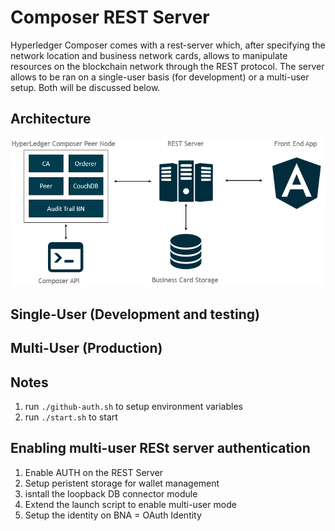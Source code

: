 # Composer REST Server

Hyperledger Composer comes with a rest-server which, after specifying the network location and business network cards, allows to manipulate resources on the blockchain network through the REST protocol. The server allows to be ran on a single-user basis (for development) or a multi-user setup. Both will be discussed below.

## Architecture

![Architecture](architecture.png "Architecture")



## Single-User (Development and testing)


## Multi-User (Production)


## Notes




1. run `./github-auth.sh` to setup environment variables
2. run `./start.sh` to start

## Enabling multi-user RESt server authentication

1. Enable AUTH on the REST Server
2. Setup peristent storage for wallet management
3. isntall the loopback DB connector module
4. Extend the launch script to enable multi-user mode
5. Setup the identity on BNA = OAuth Identity

